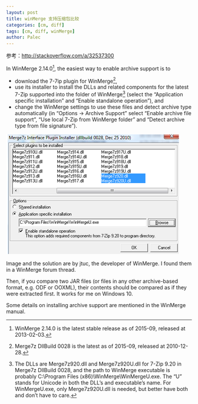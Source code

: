 ```yaml
---
layout: post
title: winMerge 支持压缩包比较
categories: [cm, diff]
tags: [cm, diff, winMerge]
author: Palec
---
```


参考：<http://stackoverflow.com/a/32537300>


In WinMerge 2.14.0[^1], the easiest way to enable archive support is to 

* download the 7-7ip plugin for WinMerge[^2],
* use its installer to install the DLLs and related components for the latest 7-Zip supported into the folder of WinMerge[^3] (select the “Application specific installation” and “Enable standalone operation”), and
* change the WinMerge settings to use these files and detect archive type automatically (in “Options → Archive Support” select “Enable archive file support”, “Use local 7-Zip from WinMerge folder” and “Detect archive type from file signature”).

![](/images/cm/diff/WinMerge_7z_settings.png)

Image and the solution are by jtuc, the developer of WinMerge. I found them in a WinMerge forum thread.

Then, if you compare two JAR files (or files in any other archive-based format, e.g. ODF or OOXML), their contents should be compared as if they were extracted first. It works for me on Windows 10.

Some details on installing archive support are mentioned in the WinMerge manual.

[^1]: WinMerge 2.14.0 is the latest stable release as of 2015-09, released at 2013-02-03.

[^2]: Merge7z DllBuild 0028 is the latest as of 2015-09, released at 2010-12-28.

[^3]: The DLLs are Merge7z920.dll and Merge7z920U.dll for 7-Zip 9.20 in Merge7z DllBuild 0028, and the path to WinMerge executable is probably C:\Program Files (x86)\WinMerge\WinMergeU.exe. The “U” stands for Unicode in both the DLL’s and executable’s name. For WinMergeU.exe, only Merge7z920U.dll is needed, but better have both and don’t have to care.

